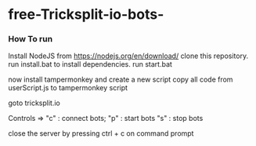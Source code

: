 # free-Tricksplit-io-bots-
### How To run 
Install NodeJS from https://nodejs.org/en/download/
clone this repository.
run install.bat to install dependencies.
run start.bat

now install tampermonkey
and create a new script copy all code from userScript.js to tampermonkey script

goto tricksplit.io

Controls =>
"c" : connect bots;
"p" : start bots
"s" : stop bots

close the server by pressing ctrl + c on command prompt


